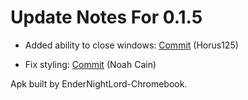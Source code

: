 # Update Notes For 0.1.5

* Added ability to close windows: [Commit](https://github.com/dahlia-os/pangolin-desktop/commit/6da9606127fb03c0719be57becf05098c558fe4f) (Horus125)

* Fix styling: [Commit](https://github.com/dahlia-os/pangolin-desktop/commit/4866b68729e85f1a2d8b8d0b053ddb97712ea120) (Noah Cain)

Apk built by EnderNightLord-Chromebook.
